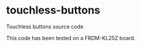 # touchless-buttons
Touchless buttons source code

This code has been tested on a FRDM-KL25Z board.


